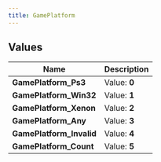 ```yaml
---
title: GamePlatform
---
```


## Values

| Name | Description |
| ---- | ----------- |
| **GamePlatform\_Ps3** | Value: **0** |
| **GamePlatform\_Win32** | Value: **1** |
| **GamePlatform\_Xenon** | Value: **2** |
| **GamePlatform\_Any** | Value: **3** |
| **GamePlatform\_Invalid** | Value: **4** |
| **GamePlatform\_Count** | Value: **5** |

